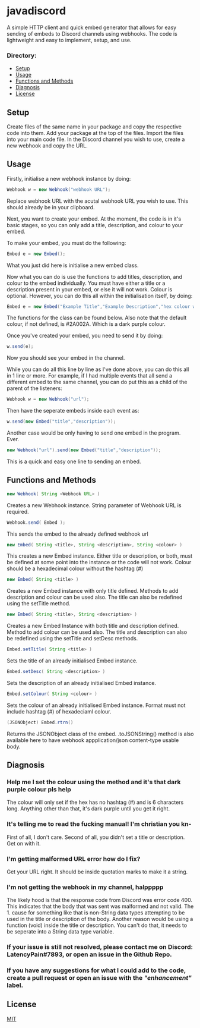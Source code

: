 # javadiscord
A simple HTTP client and quick embed generator that allows for easy sending of embeds to Discord channels using webhooks. The code is lightweight and easy to implement, setup, and use.

### Directory:
 - [Setup](#Setup)
 - [Usage](#Usage)
 - [Functions and Methods](#Functions-and-Methods)
 - [Diagnosis](#Diagnosis)
 - [License](#License)

## Setup
Create files of the same name in your package and copy the respective code into them.
Add your package at the top of the files.
Import the files into your main code file.
In the Discord channel you wish to use, create a new webhook and copy the URL.

## Usage
Firstly, initialise a new webhook instance by doing:
```java
Webhook w = new Webhook("webhook URL");
```
Replace webhook URL with the acutal webhook URL you wish to use. This should already be in your clipboard.

Next, you want to create your embed. At the moment, the code is in it's basic stages, so you can only add a title, description, and colour to your embed.

To make your embed, you must do the following:
```java
Embed e = new Embed();
```
What you just did here is initialise a new embed class.

Now what you can do is use the functions to add titles, description, and colour to the embed individually. You must have either a title or a description present in your embed, or else it will not work. Colour is optional. However, you can do this all within the initialisation itself, by doing:
```java
Embed e = new Embed("Example Title","Example Description","hex colour without #");
```
The functions for the class can be found below. Also note that the default colour, if not defined, is #2A002A. Which is a dark purple colour.

Once you've created your embed, you need to send it by doing:
```java
w.send(e);
```
Now you should see your embed in the channel.


While you can do all this line by line as I've done above, you can do this all in 1 line or more.
For example, if I had multiple events that all send a different embed to the same channel, you can do put this as a child of the parent of the listeners:
```java
Webhook w = new Webhook("url");
```
Then have the seperate embeds inside each event as:
```java
w.send(new Embed("title","description"));
```

Another case would be only having to send one embed in the program. Ever.
```java
new Webhook("url").send(new Embed("title","description"));
```
This is a quick and easy one line to sending an embed.

## Functions and Methods
```java
new Webhook( String <Webhook URL> )
```
Creates a new Webhook instance. String parameter of Webhook URL is required.

```java
Webhook.send( Embed );
```
This sends the embed to the already defined webhook url

```java
new Embed( String <title>, String <description>, String <colour> )
```
This creates a new Embed instance. Either title or description, or both, must be defined at some point into the instance or the code will not work. Colour should be a hexadecimal colour without the hashtag (#)

```java
new Embed( String <title> )
```
Creates a new Embed instance with only title defined. Methods to add description and colour can be used also. The title can also be redefined using the setTitle method.

```java
new Embed( String <title>, String <description> )
```
Creates a new Embed Instance with both title and description defined. Method to add colour can be used also. The title and description can also be redefined using the setTitle and setDesc methods.

```java
Embed.setTitle( String <title> )
```
Sets the title of an already initialised Embed instance.

```java
Embed.setDesc( String <description> )
```
Sets the description of an already initialised Embed instance.

```java
Embed.setColour( String <colour> )
```
Sets the colour of an already initialised Embed instance. Format must not include hashtag (#) of hexadeciaml colour.

```java
(JSONObject) Embed.rtrn()
```
Returns the JSONObject class of the embed. .toJSONString() method is also available here to have webhook appplication/json content-type usable body.

## Diagnosis
### Help me I set the colour using the method and it's that dark purple colour pls help
The colour will only set if the hex has no hashtag (#) and is 6 characters long. Anything other than that, it's dark purple until you get it right.
### It's telling me to read the fucking manual! I'm christian you kn-
First of all, I don't care. Second of all, you didn't set a title or description. Get on with it.
### I'm getting malformed URL error how do I fix?
Get your URL right. It should be inside quotation marks to make it a string.
### I'm not getting the webhook in my channel, halppppp
The likely hood is that the response code from Discord was error code 400. This indicates that the body that was sent was malformed and not valid. The 1. cause for something like that is non-String data types attempting to be used in the title or description of the body. Another reason would be using a function (void) inside the title or description. You can't do that, it needs to be seperate into a String data type variable.

### If your issue is still not resolved, please contact me on Discord: LatencyPain#7893, or open an issue in the Github Repo.
### If you have any suggestions for what I could add to the code, create a pull request or open an issue with the *"enhancement"* label.
## License
[MIT](https://choosealicense.com/licenses/mit/)
